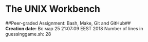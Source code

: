 # The UNIX Workbench #   
##Peer-graded Assignment: Bash, Make, Git and GitHub##   
**Creation date:**    Вс мар 25 21:07:09 EEST 2018
Number of lines in guessinggame.sh:    28
